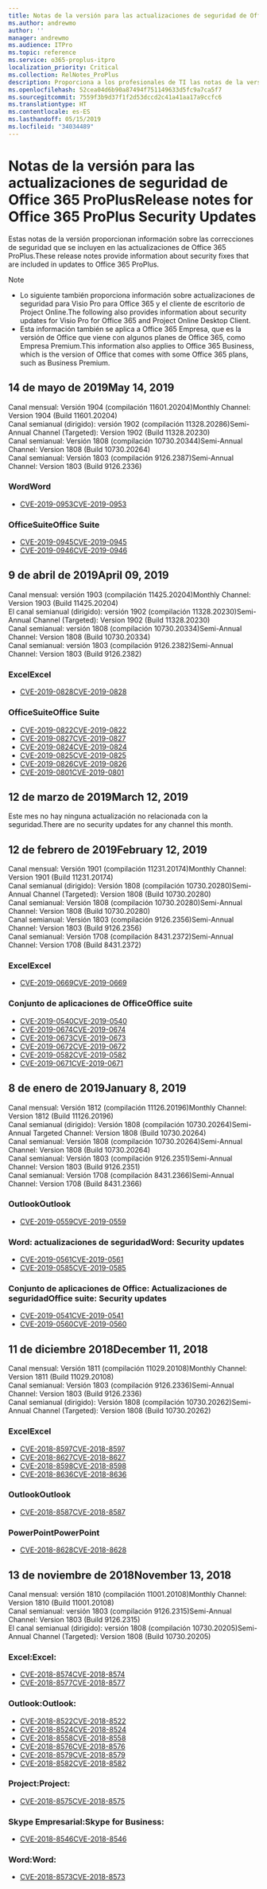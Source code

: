 ```yaml
---
title: Notas de la versión para las actualizaciones de seguridad de Office 365 ProPlus
ms.author: andrewmo
author: ''
manager: andrewmo
ms.audience: ITPro
ms.topic: reference
ms.service: o365-proplus-itpro
localization_priority: Critical
ms.collection: RelNotes_ProPlus
description: Proporciona a los profesionales de TI las notas de la versión de las actualizaciones de seguridad de Office 365 ProPlus
ms.openlocfilehash: 52cea04d6b90a87494f751149633d5fc9a7ca5f7
ms.sourcegitcommit: 7559f3b9d37f1f2d53dccd2c41a41aa17a9ccfc6
ms.translationtype: HT
ms.contentlocale: es-ES
ms.lasthandoff: 05/15/2019
ms.locfileid: "34034489"
---
```

# <a name="release-notes-for-office-365-proplus-security-updates"></a><span data-ttu-id="0a058-103">Notas de la versión para las actualizaciones de seguridad de Office 365 ProPlus</span><span class="sxs-lookup"><span data-stu-id="0a058-103">Release notes for Office 365 ProPlus Security Updates</span></span>

<span data-ttu-id="0a058-104">Estas notas de la versión proporcionan información sobre las correcciones de seguridad que se incluyen en las actualizaciones de Office 365 ProPlus.</span><span class="sxs-lookup"><span data-stu-id="0a058-104">These release notes provide information about security fixes that are included in updates to Office 365 ProPlus.</span></span>
 
> [!NOTE]
> - <span data-ttu-id="0a058-105">Lo siguiente también proporciona información sobre actualizaciones de seguridad para Visio Pro para Office 365 y el cliente de escritorio de Project Online.</span><span class="sxs-lookup"><span data-stu-id="0a058-105">The following also provides information about security updates for Visio Pro for Office 365 and Project Online Desktop Client.</span></span>
> - <span data-ttu-id="0a058-106">Esta información también se aplica a Office 365 Empresa, que es la versión de Office que viene con algunos planes de Office 365, como Empresa Premium.</span><span class="sxs-lookup"><span data-stu-id="0a058-106">This information also applies to Office 365 Business, which is the version of Office that comes with some Office 365 plans, such as Business Premium.</span></span>  

[//]: # (NO QUITAR LA LÍNEA ANTERIOR, se usa para el espaciado)  


## <a name="may-14-2019"></a><span data-ttu-id="0a058-108">14 de mayo de 2019</span><span class="sxs-lookup"><span data-stu-id="0a058-108">May 14, 2019</span></span>
<span data-ttu-id="0a058-109">Canal mensual: Versión 1904 (compilación 11601.20204)</span><span class="sxs-lookup"><span data-stu-id="0a058-109">Monthly Channel: Version 1904 (Build 11601.20204)</span></span>  
<span data-ttu-id="0a058-110">Canal semianual (dirigido): versión 1902 (compilación 11328.20286)</span><span class="sxs-lookup"><span data-stu-id="0a058-110">Semi-Annual Channel (Targeted): Version 1902 (Build 11328.20230)</span></span>  
<span data-ttu-id="0a058-111">Canal semianual: Versión 1808 (compilación 10730.20344)</span><span class="sxs-lookup"><span data-stu-id="0a058-111">Semi-Annual Channel: Version 1808 (Build 10730.20264)</span></span>  
<span data-ttu-id="0a058-112">Canal semianual: Versión 1803 (compilación 9126.2387)</span><span class="sxs-lookup"><span data-stu-id="0a058-112">Semi-Annual Channel: Version 1803 (Build 9126.2336)</span></span>  

### <a name="word"></a><span data-ttu-id="0a058-113">Word</span><span class="sxs-lookup"><span data-stu-id="0a058-113">Word</span></span>

-   [<span data-ttu-id="0a058-114">CVE-2019-0953</span><span class="sxs-lookup"><span data-stu-id="0a058-114">CVE-2019-0953</span></span>](https://portal.msrc.microsoft.com/en-us/security-guidance/advisory/CVE-2019-0953)

### <a name="office-suite"></a><span data-ttu-id="0a058-115">OfficeSuite</span><span class="sxs-lookup"><span data-stu-id="0a058-115">Office Suite</span></span>

-   [<span data-ttu-id="0a058-116">CVE-2019-0945</span><span class="sxs-lookup"><span data-stu-id="0a058-116">CVE-2019-0945</span></span>](https://portal.msrc.microsoft.com/en-us/security-guidance/advisory/CVE-2019-0945)
-   [<span data-ttu-id="0a058-117">CVE-2019-0946</span><span class="sxs-lookup"><span data-stu-id="0a058-117">CVE-2019-0946</span></span>](https://portal.msrc.microsoft.com/en-us/security-guidance/advisory/CVE-2019-0946)

## <a name="april-09-2019"></a><span data-ttu-id="0a058-118">9 de abril de 2019</span><span class="sxs-lookup"><span data-stu-id="0a058-118">April 09, 2019</span></span>
<span data-ttu-id="0a058-119">Canal mensual: versión 1903 (compilación 11425.20204)</span><span class="sxs-lookup"><span data-stu-id="0a058-119">Monthly Channel: Version 1903 (Build 11425.20204)</span></span>  
<span data-ttu-id="0a058-120">El canal semianual (dirigido): versión 1902 (compilación 11328.20230)</span><span class="sxs-lookup"><span data-stu-id="0a058-120">Semi-Annual Channel (Targeted): Version 1902 (Build 11328.20230)</span></span>  
<span data-ttu-id="0a058-121">Canal semianual: versión 1808 (compilación 10730.20334)</span><span class="sxs-lookup"><span data-stu-id="0a058-121">Semi-Annual Channel: Version 1808 (Build 10730.20334)</span></span>  
<span data-ttu-id="0a058-122">Canal semianual: versión 1803 (compilación 9126.2382)</span><span class="sxs-lookup"><span data-stu-id="0a058-122">Semi-Annual Channel: Version 1803 (Build 9126.2382)</span></span>  

### <a name="excel"></a><span data-ttu-id="0a058-123">Excel</span><span class="sxs-lookup"><span data-stu-id="0a058-123">Excel</span></span>

-   [<span data-ttu-id="0a058-124">CVE-2019-0828</span><span class="sxs-lookup"><span data-stu-id="0a058-124">CVE-2019-0828</span></span>](https://portal.msrc.microsoft.com/en-us/security-guidance/advisory/CVE-2019-0828)

### <a name="office-suite"></a><span data-ttu-id="0a058-125">OfficeSuite</span><span class="sxs-lookup"><span data-stu-id="0a058-125">Office Suite</span></span>

-   [<span data-ttu-id="0a058-126">CVE-2019-0822</span><span class="sxs-lookup"><span data-stu-id="0a058-126">CVE-2019-0822</span></span>](https://portal.msrc.microsoft.com/en-us/security-guidance/advisory/CVE-2019-0822)
-   [<span data-ttu-id="0a058-127">CVE-2019-0827</span><span class="sxs-lookup"><span data-stu-id="0a058-127">CVE-2019-0827</span></span>](https://portal.msrc.microsoft.com/en-us/security-guidance/advisory/CVE-2019-0827)
-   [<span data-ttu-id="0a058-128">CVE-2019-0824</span><span class="sxs-lookup"><span data-stu-id="0a058-128">CVE-2019-0824</span></span>](https://portal.msrc.microsoft.com/en-us/security-guidance/advisory/CVE-2019-0824)
-   [<span data-ttu-id="0a058-129">CVE-2019-0825</span><span class="sxs-lookup"><span data-stu-id="0a058-129">CVE-2019-0825</span></span>](https://portal.msrc.microsoft.com/en-us/security-guidance/advisory/CVE-2019-0825)
-   [<span data-ttu-id="0a058-130">CVE-2019-0826</span><span class="sxs-lookup"><span data-stu-id="0a058-130">CVE-2019-0826</span></span>](https://portal.msrc.microsoft.com/en-us/security-guidance/advisory/CVE-2019-0826)
-   [<span data-ttu-id="0a058-131">CVE-2019-0801</span><span class="sxs-lookup"><span data-stu-id="0a058-131">CVE-2019-0801</span></span>](https://portal.msrc.microsoft.com/en-us/security-guidance/advisory/CVE-2019-0801)

## <a name="march-12-2019"></a><span data-ttu-id="0a058-132">12 de marzo de 2019</span><span class="sxs-lookup"><span data-stu-id="0a058-132">March 12, 2019</span></span>
<span data-ttu-id="0a058-133">Este mes no hay ninguna actualización no relacionada con la seguridad.</span><span class="sxs-lookup"><span data-stu-id="0a058-133">There are no security updates for any channel this month.</span></span>

## <a name="february-12-2019"></a><span data-ttu-id="0a058-134">12 de febrero de 2019</span><span class="sxs-lookup"><span data-stu-id="0a058-134">February 12, 2019</span></span>
<span data-ttu-id="0a058-135">Canal mensual: Versión 1901 (compilación 11231.20174)</span><span class="sxs-lookup"><span data-stu-id="0a058-135">Monthly Channel: Version 1901 (Build 11231.20174)</span></span>  
<span data-ttu-id="0a058-136">Canal semianual (dirigido): Versión 1808 (compilación 10730.20280)</span><span class="sxs-lookup"><span data-stu-id="0a058-136">Semi-Annual Channel (Targeted): Version 1808 (Build 10730.20280)</span></span>   
<span data-ttu-id="0a058-137">Canal semianual: Versión 1808 (compilación 10730.20280)</span><span class="sxs-lookup"><span data-stu-id="0a058-137">Semi-Annual Channel: Version 1808 (Build 10730.20280)</span></span>  
<span data-ttu-id="0a058-138">Canal semianual: Versión 1803 (compilación 9126.2356)</span><span class="sxs-lookup"><span data-stu-id="0a058-138">Semi-Annual Channel: Version 1803 (Build 9126.2356)</span></span>  
<span data-ttu-id="0a058-139">Canal semianual: Versión 1708 (compilación 8431.2372)</span><span class="sxs-lookup"><span data-stu-id="0a058-139">Semi-Annual Channel: Version 1708 (Build 8431.2372)</span></span>  


### <a name="excel"></a><span data-ttu-id="0a058-140">Excel</span><span class="sxs-lookup"><span data-stu-id="0a058-140">Excel</span></span>

-   [<span data-ttu-id="0a058-141">CVE-2019-0669</span><span class="sxs-lookup"><span data-stu-id="0a058-141">CVE-2019-0669</span></span>](https://portal.msrc.microsoft.com/en-us/security-guidance/advisory/CVE-2019-0669)

### <a name="office-suite"></a><span data-ttu-id="0a058-142">Conjunto de aplicaciones de Office</span><span class="sxs-lookup"><span data-stu-id="0a058-142">Office suite</span></span>

-   [<span data-ttu-id="0a058-143">CVE-2019-0540</span><span class="sxs-lookup"><span data-stu-id="0a058-143">CVE-2019-0540</span></span>](https://portal.msrc.microsoft.com/en-us/security-guidance/advisory/CVE-2019-0540)
-   [<span data-ttu-id="0a058-144">CVE-2019-0674</span><span class="sxs-lookup"><span data-stu-id="0a058-144">CVE-2019-0674</span></span>](https://portal.msrc.microsoft.com/en-us/security-guidance/advisory/CVE-2019-0674)
-   [<span data-ttu-id="0a058-145">CVE-2019-0673</span><span class="sxs-lookup"><span data-stu-id="0a058-145">CVE-2019-0673</span></span>](https://portal.msrc.microsoft.com/en-us/security-guidance/advisory/CVE-2019-0673)
-   [<span data-ttu-id="0a058-146">CVE-2019-0672</span><span class="sxs-lookup"><span data-stu-id="0a058-146">CVE-2019-0672</span></span>](https://portal.msrc.microsoft.com/en-us/security-guidance/advisory/CVE-2019-0672)
-   [<span data-ttu-id="0a058-147">CVE-2019-0582</span><span class="sxs-lookup"><span data-stu-id="0a058-147">CVE-2019-0582</span></span>](https://portal.msrc.microsoft.com/en-us/security-guidance/advisory/CVE-2019-0582)
-   [<span data-ttu-id="0a058-148">CVE-2019-0671</span><span class="sxs-lookup"><span data-stu-id="0a058-148">CVE-2019-0671</span></span>](https://portal.msrc.microsoft.com/en-us/security-guidance/advisory/CVE-2019-0671)

## <a name="january-8-2019"></a><span data-ttu-id="0a058-149">8 de enero de 2019</span><span class="sxs-lookup"><span data-stu-id="0a058-149">January 8, 2019</span></span>

<span data-ttu-id="0a058-150">Canal mensual: Versión 1812 (compilación 11126.20196)</span><span class="sxs-lookup"><span data-stu-id="0a058-150">Monthly Channel: Version 1812 (Build 11126.20196)</span></span>  
<span data-ttu-id="0a058-151">Canal semianual (dirigido): Versión 1808 (compilación 10730.20264)</span><span class="sxs-lookup"><span data-stu-id="0a058-151">Semi-Annual Targeted Channel: Version 1808 (Build 10730.20264)</span></span>  
<span data-ttu-id="0a058-152">Canal semianual: Versión 1808 (compilación 10730.20264)</span><span class="sxs-lookup"><span data-stu-id="0a058-152">Semi-Annual Channel: Version 1808 (Build 10730.20264)</span></span>  
<span data-ttu-id="0a058-153">Canal semianual: Versión 1803 (compilación 9126.2351)</span><span class="sxs-lookup"><span data-stu-id="0a058-153">Semi-Annual Channel: Version 1803 (Build 9126.2351)</span></span>  
<span data-ttu-id="0a058-154">Canal semianual: Versión 1708 (compilación 8431.2366)</span><span class="sxs-lookup"><span data-stu-id="0a058-154">Semi-Annual Channel: Version 1708 (Build 8431.2366)</span></span>  


### <a name="outlook"></a><span data-ttu-id="0a058-155">Outlook</span><span class="sxs-lookup"><span data-stu-id="0a058-155">Outlook</span></span>
-   [<span data-ttu-id="0a058-156">CVE-2019-0559</span><span class="sxs-lookup"><span data-stu-id="0a058-156">CVE-2019-0559</span></span>](https://portal.msrc.microsoft.com/en-us/security-guidance/advisory/CVE-2019-0559)

### <a name="word-security-updates"></a><span data-ttu-id="0a058-157">Word: actualizaciones de seguridad</span><span class="sxs-lookup"><span data-stu-id="0a058-157">Word: Security updates</span></span> 
-   [<span data-ttu-id="0a058-158">CVE-2019-0561</span><span class="sxs-lookup"><span data-stu-id="0a058-158">CVE-2019-0561</span></span>](https://portal.msrc.microsoft.com/en-us/security-guidance/advisory/CVE-2019-0561)
-   [<span data-ttu-id="0a058-159">CVE-2019-0585</span><span class="sxs-lookup"><span data-stu-id="0a058-159">CVE-2019-0585</span></span>](https://portal.msrc.microsoft.com/en-us/security-guidance/advisory/CVE-2019-0585) 
 
### <a name="office-suite-security-updates"></a><span data-ttu-id="0a058-160">Conjunto de aplicaciones de Office: Actualizaciones de seguridad</span><span class="sxs-lookup"><span data-stu-id="0a058-160">Office suite: Security updates</span></span> 
-   [<span data-ttu-id="0a058-161">CVE-2019-0541</span><span class="sxs-lookup"><span data-stu-id="0a058-161">CVE-2019-0541</span></span>](https://portal.msrc.microsoft.com/en-us/security-guidance/advisory/CVE-2019-0541)
-   [<span data-ttu-id="0a058-162">CVE-2019-0560</span><span class="sxs-lookup"><span data-stu-id="0a058-162">CVE-2019-0560</span></span>](https://portal.msrc.microsoft.com/en-us/security-guidance/advisory/CVE-2019-0560)

## <a name="december-11-2018"></a><span data-ttu-id="0a058-163">11 de diciembre 2018</span><span class="sxs-lookup"><span data-stu-id="0a058-163">December 11, 2018</span></span>
<span data-ttu-id="0a058-164">Canal mensual: Versión 1811 (compilación 11029.20108)</span><span class="sxs-lookup"><span data-stu-id="0a058-164">Monthly Channel: Version 1811 (Build 11029.20108)</span></span>  
<span data-ttu-id="0a058-165">Canal semianual: Versión 1803 (compilación 9126.2336)</span><span class="sxs-lookup"><span data-stu-id="0a058-165">Semi-Annual Channel: Version 1803 (Build 9126.2336)</span></span>  
<span data-ttu-id="0a058-166">Canal semianual (dirigido): Versión 1808 (compilación 10730.20262)</span><span class="sxs-lookup"><span data-stu-id="0a058-166">Semi-Annual Channel (Targeted): Version 1808 (Build 10730.20262)</span></span>  

### <a name="excel"></a><span data-ttu-id="0a058-167">Excel</span><span class="sxs-lookup"><span data-stu-id="0a058-167">Excel</span></span>

-   [<span data-ttu-id="0a058-168">CVE-2018-8597</span><span class="sxs-lookup"><span data-stu-id="0a058-168">CVE-2018-8597</span></span>](https://portal.msrc.microsoft.com/en-us/security-guidance/advisory/CVE-2018-8597)
-   [<span data-ttu-id="0a058-169">CVE-2018-8627</span><span class="sxs-lookup"><span data-stu-id="0a058-169">CVE-2018-8627</span></span>](https://portal.msrc.microsoft.com/en-us/security-guidance/advisory/CVE-2018-8627)
-   [<span data-ttu-id="0a058-170">CVE-2018-8598</span><span class="sxs-lookup"><span data-stu-id="0a058-170">CVE-2018-8598</span></span>](https://portal.msrc.microsoft.com/en-us/security-guidance/advisory/CVE-2018-8598)
-   [<span data-ttu-id="0a058-171">CVE-2018-8636</span><span class="sxs-lookup"><span data-stu-id="0a058-171">CVE-2018-8636</span></span>](https://portal.msrc.microsoft.com/en-us/security-guidance/advisory/CVE-2018-8636)

### <a name="outlook"></a><span data-ttu-id="0a058-172">Outlook</span><span class="sxs-lookup"><span data-stu-id="0a058-172">Outlook</span></span>

-   [<span data-ttu-id="0a058-173">CVE-2018-8587</span><span class="sxs-lookup"><span data-stu-id="0a058-173">CVE-2018-8587</span></span>](https://portal.msrc.microsoft.com/en-us/security-guidance/advisory/CVE-2018-8587)

### <a name="powerpoint"></a><span data-ttu-id="0a058-174">PowerPoint</span><span class="sxs-lookup"><span data-stu-id="0a058-174">PowerPoint</span></span>

-   [<span data-ttu-id="0a058-175">CVE-2018-8628</span><span class="sxs-lookup"><span data-stu-id="0a058-175">CVE-2018-8628</span></span>](https://portal.msrc.microsoft.com/en-us/security-guidance/advisory/CVE-2018-8628)

## <a name="november-13-2018"></a><span data-ttu-id="0a058-176">13 de noviembre de 2018</span><span class="sxs-lookup"><span data-stu-id="0a058-176">November 13, 2018</span></span>
<span data-ttu-id="0a058-177">Canal mensual: versión 1810 (compilación 11001.20108)</span><span class="sxs-lookup"><span data-stu-id="0a058-177">Monthly Channel: Version 1810 (Build 11001.20108)</span></span>  
<span data-ttu-id="0a058-178">Canal semianual: versión 1803 (compilación 9126.2315)</span><span class="sxs-lookup"><span data-stu-id="0a058-178">Semi-Annual Channel: Version 1803 (Build 9126.2315)</span></span>  
<span data-ttu-id="0a058-179">El canal semianual (dirigido): versión 1808 (compilación 10730.20205)</span><span class="sxs-lookup"><span data-stu-id="0a058-179">Semi-Annual Channel (Targeted): Version 1808 (Build 10730.20205)</span></span>  

### <a name="excel"></a><span data-ttu-id="0a058-180">Excel:</span><span class="sxs-lookup"><span data-stu-id="0a058-180">Excel:</span></span>

-   [<span data-ttu-id="0a058-181">CVE-2018-8574</span><span class="sxs-lookup"><span data-stu-id="0a058-181">CVE-2018-8574</span></span>](https://portal.msrc.microsoft.com/en-us/security-guidance/advisory/CVE-2018-8574)
-   [<span data-ttu-id="0a058-182">CVE-2018-8577</span><span class="sxs-lookup"><span data-stu-id="0a058-182">CVE-2018-8577</span></span>](https://portal.msrc.microsoft.com/en-us/security-guidance/advisory/CVE-2018-8577)

### <a name="outlook"></a><span data-ttu-id="0a058-183">Outlook:</span><span class="sxs-lookup"><span data-stu-id="0a058-183">Outlook:</span></span>

-   [<span data-ttu-id="0a058-184">CVE-2018-8522</span><span class="sxs-lookup"><span data-stu-id="0a058-184">CVE-2018-8522</span></span>](https://portal.msrc.microsoft.com/en-us/security-guidance/advisory/CVE-2018-8522)
-   [<span data-ttu-id="0a058-185">CVE-2018-8524</span><span class="sxs-lookup"><span data-stu-id="0a058-185">CVE-2018-8524</span></span>](https://portal.msrc.microsoft.com/en-us/security-guidance/advisory/CVE-2018-8524)
-   [<span data-ttu-id="0a058-186">CVE-2018-8558</span><span class="sxs-lookup"><span data-stu-id="0a058-186">CVE-2018-8558</span></span>](https://portal.msrc.microsoft.com/en-us/security-guidance/advisory/CVE-2018-8558)
-   [<span data-ttu-id="0a058-187">CVE-2018-8576</span><span class="sxs-lookup"><span data-stu-id="0a058-187">CVE-2018-8576</span></span>](https://portal.msrc.microsoft.com/en-us/security-guidance/advisory/CVE-2018-8576)
-   [<span data-ttu-id="0a058-188">CVE-2018-8579</span><span class="sxs-lookup"><span data-stu-id="0a058-188">CVE-2018-8579</span></span>](https://portal.msrc.microsoft.com/en-us/security-guidance/advisory/CVE-2018-8579)
-   [<span data-ttu-id="0a058-189">CVE-2018-8582</span><span class="sxs-lookup"><span data-stu-id="0a058-189">CVE-2018-8582</span></span>](https://portal.msrc.microsoft.com/en-us/security-guidance/advisory/CVE-2018-8582)

### <a name="project"></a><span data-ttu-id="0a058-190">Project:</span><span class="sxs-lookup"><span data-stu-id="0a058-190">Project:</span></span>

-   [<span data-ttu-id="0a058-191">CVE-2018-8575</span><span class="sxs-lookup"><span data-stu-id="0a058-191">CVE-2018-8575</span></span>](https://portal.msrc.microsoft.com/en-us/security-guidance/advisory/CVE-2018-8575)

### <a name="skype-for-business"></a><span data-ttu-id="0a058-192">Skype Empresarial:</span><span class="sxs-lookup"><span data-stu-id="0a058-192">Skype for Business:</span></span>

-   [<span data-ttu-id="0a058-193">CVE-2018-8546</span><span class="sxs-lookup"><span data-stu-id="0a058-193">CVE-2018-8546</span></span>](https://portal.msrc.microsoft.com/en-us/security-guidance/advisory/CVE-2018-8546)

### <a name="word"></a><span data-ttu-id="0a058-194">Word:</span><span class="sxs-lookup"><span data-stu-id="0a058-194">Word:</span></span>

-   [<span data-ttu-id="0a058-195">CVE-2018-8573</span><span class="sxs-lookup"><span data-stu-id="0a058-195">CVE-2018-8573</span></span>](https://portal.msrc.microsoft.com/en-us/security-guidance/advisory/CVE-2018-8573)

